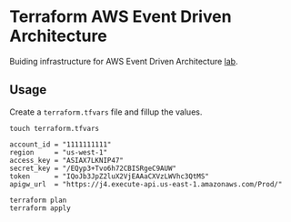 # Terraform AWS Event Driven Architecture

Buiding infrastructure for AWS Event Driven Architecture [lab](https://catalog.us-east-1.prod.workshops.aws/workshops/63320e83-6abc-493d-83d8-f822584fb3cb/en-US).

## Usage

Create a `terraform.tfvars` file and fillup the values.

```shell
touch terraform.tfvars
```

```hcl
account_id = "1111111111"
region     = "us-west-1"
access_key = "ASIAX7LKNIP47"
secret_key = "/EQyp3+Tvo6h72CBISRgeC9AUW"
token      = "IQoJb3JpZ2luX2VjEAAaCXVzLWVhc3QtMS"
apigw_url  = "https://j4.execute-api.us-east-1.amazonaws.com/Prod/"
```

```shell
terraform plan
terraform apply
```
